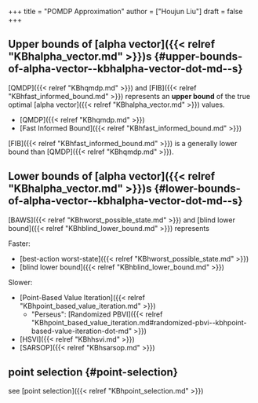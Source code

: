 +++
title = "POMDP Approximation"
author = ["Houjun Liu"]
draft = false
+++

## Upper bounds of [alpha vector]({{< relref "KBhalpha_vector.md" >}})s {#upper-bounds-of-alpha-vector--kbhalpha-vector-dot-md--s}

[QMDP]({{< relref "KBhqmdp.md" >}}) and [FIB]({{< relref "KBhfast_informed_bound.md" >}}) represents an **upper bound** of the true optimal [alpha vector]({{< relref "KBhalpha_vector.md" >}}) values.

-   [QMDP]({{< relref "KBhqmdp.md" >}})
-   [Fast Informed Bound]({{< relref "KBhfast_informed_bound.md" >}})

[FIB]({{< relref "KBhfast_informed_bound.md" >}}) is a generally lower bound than [QMDP]({{< relref "KBhqmdp.md" >}}).


## Lower bounds of [alpha vector]({{< relref "KBhalpha_vector.md" >}})s {#lower-bounds-of-alpha-vector--kbhalpha-vector-dot-md--s}

[BAWS]({{< relref "KBhworst_possible_state.md" >}}) and [blind lower bound]({{< relref "KBhblind_lower_bound.md" >}}) represents

Faster:

-   [best-action worst-state]({{< relref "KBhworst_possible_state.md" >}})
-   [blind lower bound]({{< relref "KBhblind_lower_bound.md" >}})

Slower:

-   [Point-Based Value Iteration]({{< relref "KBhpoint_based_value_iteration.md" >}})
    -   "Perseus": [Randomized PBVI]({{< relref "KBhpoint_based_value_iteration.md#randomized-pbvi--kbhpoint-based-value-iteration-dot-md" >}})
-   [HSVI]({{< relref "KBhhsvi.md" >}})
-   [SARSOP]({{< relref "KBhsarsop.md" >}})


## point selection {#point-selection}

see [point selection]({{< relref "KBhpoint_selection.md" >}})
